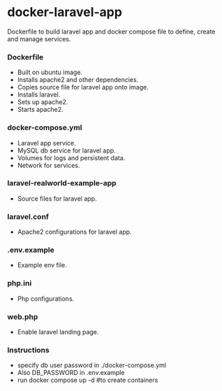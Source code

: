 # docker-laravel-app
Dockerfile to build laravel app and docker compose file to define, create and manage services. 

### Dockerfile
- Built on ubuntu image.
- Installs apache2 and other dependencies.
- Copies source file for laravel app onto image.
- Installs laravel.
- Sets up apache2.
- Starts apache2.

### docker-compose.yml
- Laravel app service.
- MySQL db service for laravel app.
- Volumes for logs and persistent data.
- Network for services.

### laravel-realworld-example-app
- Source files for laravel app.

### laravel.conf
- Apache2 configurations for laravel app.

### .env.example
- Example env file.

### php.ini
- Php configurations.

### web.php
- Enable laravel landing page.

### Instructions
- specify db user password in ./docker-compose.yml
- Also DB_PASSWORD in .env.example
- run docker compose up -d #to create containers
